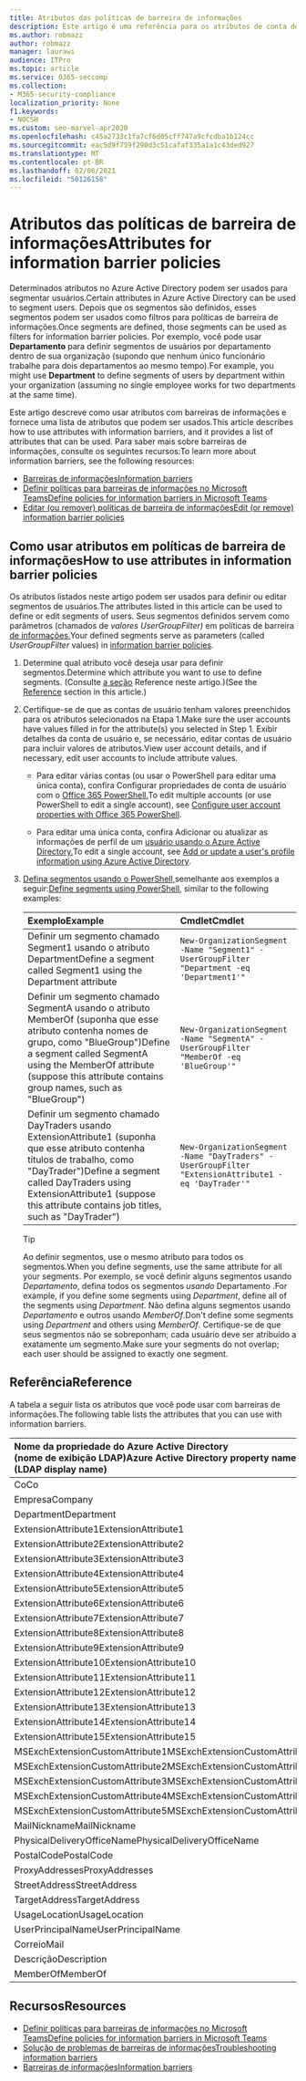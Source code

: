 ```yaml
---
title: Atributos das políticas de barreira de informações
description: Este artigo é uma referência para os atributos de conta de usuário do Azure Active Directory que você pode usar para definir segmentos de barreira de informações.
ms.author: robmazz
author: robmazz
manager: laurawi
audience: ITPro
ms.topic: article
ms.service: O365-seccomp
ms.collection:
- M365-security-compliance
localization_priority: None
f1.keywords:
- NOCSH
ms.custom: seo-marvel-apr2020
ms.openlocfilehash: c45a2733c1fa7cf6d05cff747a9cfcdba1b124cc
ms.sourcegitcommit: eac5d9f759f290d3c51cafaf335a1a1c43ded927
ms.translationtype: MT
ms.contentlocale: pt-BR
ms.lasthandoff: 02/06/2021
ms.locfileid: "50126158"
---
```

# <a name="attributes-for-information-barrier-policies"></a><span data-ttu-id="2b2d9-103">Atributos das políticas de barreira de informações</span><span class="sxs-lookup"><span data-stu-id="2b2d9-103">Attributes for information barrier policies</span></span>

<span data-ttu-id="2b2d9-104">Determinados atributos no Azure Active Directory podem ser usados para segmentar usuários.</span><span class="sxs-lookup"><span data-stu-id="2b2d9-104">Certain attributes in Azure Active Directory can be used to segment users.</span></span> <span data-ttu-id="2b2d9-105">Depois que os segmentos são definidos, esses segmentos podem ser usados como filtros para políticas de barreira de informações.</span><span class="sxs-lookup"><span data-stu-id="2b2d9-105">Once segments are defined, those segments can be used as filters for information barrier policies.</span></span> <span data-ttu-id="2b2d9-106">Por exemplo, você pode usar **Departamento** para definir segmentos de usuários por departamento dentro de sua organização (supondo que nenhum único funcionário trabalhe para dois departamentos ao mesmo tempo).</span><span class="sxs-lookup"><span data-stu-id="2b2d9-106">For example, you might use **Department** to define segments of users by department within your organization (assuming no single employee works for two departments at the same time).</span></span>

<span data-ttu-id="2b2d9-107">Este artigo descreve como usar atributos com barreiras de informações e fornece uma lista de atributos que podem ser usados.</span><span class="sxs-lookup"><span data-stu-id="2b2d9-107">This article describes how to use attributes with information barriers, and it provides a list of attributes that can be used.</span></span> <span data-ttu-id="2b2d9-108">Para saber mais sobre barreiras de informações, consulte os seguintes recursos:</span><span class="sxs-lookup"><span data-stu-id="2b2d9-108">To learn more about information barriers, see the following resources:</span></span>

- [<span data-ttu-id="2b2d9-109">Barreiras de informações</span><span class="sxs-lookup"><span data-stu-id="2b2d9-109">Information barriers</span></span>](information-barriers.md)
- [<span data-ttu-id="2b2d9-110">Definir políticas para barreiras de informações no Microsoft Teams</span><span class="sxs-lookup"><span data-stu-id="2b2d9-110">Define policies for information barriers in Microsoft Teams</span></span>](information-barriers-policies.md)
- [<span data-ttu-id="2b2d9-111">Editar (ou remover) políticas de barreira de informações</span><span class="sxs-lookup"><span data-stu-id="2b2d9-111">Edit (or remove) information barrier policies</span></span>](information-barriers-edit-segments-policies.md)

## <a name="how-to-use-attributes-in-information-barrier-policies"></a><span data-ttu-id="2b2d9-112">Como usar atributos em políticas de barreira de informações</span><span class="sxs-lookup"><span data-stu-id="2b2d9-112">How to use attributes in information barrier policies</span></span>

<span data-ttu-id="2b2d9-113">Os atributos listados neste artigo podem ser usados para definir ou editar segmentos de usuários.</span><span class="sxs-lookup"><span data-stu-id="2b2d9-113">The attributes listed in this article can be used to define or edit segments of users.</span></span> <span data-ttu-id="2b2d9-114">Seus segmentos definidos servem como parâmetros (chamados de *valores UserGroupFilter)* em políticas de barreira [de informações.](information-barriers-policies.md)</span><span class="sxs-lookup"><span data-stu-id="2b2d9-114">Your defined segments serve as parameters (called *UserGroupFilter* values) in [information barrier policies](information-barriers-policies.md).</span></span>

1. <span data-ttu-id="2b2d9-115">Determine qual atributo você deseja usar para definir segmentos.</span><span class="sxs-lookup"><span data-stu-id="2b2d9-115">Determine which attribute you want to use to define segments.</span></span> <span data-ttu-id="2b2d9-116">(Consulte [a seção](#reference) Reference neste artigo.)</span><span class="sxs-lookup"><span data-stu-id="2b2d9-116">(See the [Reference](#reference) section in this article.)</span></span>

2. <span data-ttu-id="2b2d9-117">Certifique-se de que as contas de usuário tenham valores preenchidos para os atributos selecionados na Etapa 1.</span><span class="sxs-lookup"><span data-stu-id="2b2d9-117">Make sure the user accounts have values filled in for the attribute(s) you selected in Step 1.</span></span> <span data-ttu-id="2b2d9-118">Exibir detalhes da conta de usuário e, se necessário, editar contas de usuário para incluir valores de atributos.</span><span class="sxs-lookup"><span data-stu-id="2b2d9-118">View user account details, and if necessary, edit user accounts to include attribute values.</span></span> 

    - <span data-ttu-id="2b2d9-119">Para editar várias contas (ou usar o PowerShell para editar uma única conta), confira Configurar propriedades de conta de usuário com o [Office 365 PowerShell.](/microsoft-365/enterprise/configure-user-account-properties-with-microsoft-365-powershell)</span><span class="sxs-lookup"><span data-stu-id="2b2d9-119">To edit multiple accounts (or use PowerShell to edit a single account), see [Configure user account properties with Office 365 PowerShell](/microsoft-365/enterprise/configure-user-account-properties-with-microsoft-365-powershell).</span></span>

    - <span data-ttu-id="2b2d9-120">Para editar uma única conta, confira Adicionar ou atualizar as informações de perfil de um [usuário usando o Azure Active Directory.](/azure/active-directory/fundamentals/active-directory-users-profile-azure-portal)</span><span class="sxs-lookup"><span data-stu-id="2b2d9-120">To edit a single account, see [Add or update a user's profile information using Azure Active Directory](/azure/active-directory/fundamentals/active-directory-users-profile-azure-portal).</span></span>

3. <span data-ttu-id="2b2d9-121">[Defina segmentos usando o PowerShell,](information-barriers-policies.md#define-segments-using-powershell)semelhante aos exemplos a seguir:</span><span class="sxs-lookup"><span data-stu-id="2b2d9-121">[Define segments using PowerShell](information-barriers-policies.md#define-segments-using-powershell), similar to the following examples:</span></span>

    |<span data-ttu-id="2b2d9-122">**Exemplo**</span><span class="sxs-lookup"><span data-stu-id="2b2d9-122">**Example**</span></span>|<span data-ttu-id="2b2d9-123">**Cmdlet**</span><span class="sxs-lookup"><span data-stu-id="2b2d9-123">**Cmdlet**</span></span>|
    |:----------|:---------|
    | <span data-ttu-id="2b2d9-124">Definir um segmento chamado Segment1 usando o atributo Department</span><span class="sxs-lookup"><span data-stu-id="2b2d9-124">Define a segment called Segment1 using the Department attribute</span></span> | `New-OrganizationSegment -Name "Segment1" -UserGroupFilter "Department -eq 'Department1'"` |
    | <span data-ttu-id="2b2d9-125">Definir um segmento chamado SegmentA usando o atributo MemberOf (suponha que esse atributo contenha nomes de grupo, como "BlueGroup")</span><span class="sxs-lookup"><span data-stu-id="2b2d9-125">Define a segment called SegmentA using the MemberOf attribute (suppose this attribute contains group names, such as "BlueGroup")</span></span> | `New-OrganizationSegment -Name "SegmentA" -UserGroupFilter "MemberOf -eq 'BlueGroup'"` |
    | <span data-ttu-id="2b2d9-126">Definir um segmento chamado DayTraders usando ExtensionAttribute1 (suponha que esse atributo contenha títulos de trabalho, como "DayTrader")</span><span class="sxs-lookup"><span data-stu-id="2b2d9-126">Define a segment called DayTraders using ExtensionAttribute1 (suppose this attribute contains job titles, such as "DayTrader")</span></span> | `New-OrganizationSegment -Name "DayTraders" -UserGroupFilter "ExtensionAttribute1 -eq 'DayTrader'"` |

    > [!TIP]
    > <span data-ttu-id="2b2d9-127">Ao definir segmentos, use o mesmo atributo para todos os segmentos.</span><span class="sxs-lookup"><span data-stu-id="2b2d9-127">When you define segments, use the same attribute for all your segments.</span></span> <span data-ttu-id="2b2d9-128">Por exemplo, se você definir alguns segmentos usando *Departamento*, defina todos os segmentos *usando* Departamento .</span><span class="sxs-lookup"><span data-stu-id="2b2d9-128">For example, if you define some segments using *Department*, define all of the segments using *Department*.</span></span> <span data-ttu-id="2b2d9-129">Não defina alguns segmentos usando *Departamento* e outros usando *MemberOf*.</span><span class="sxs-lookup"><span data-stu-id="2b2d9-129">Don't define some segments using *Department* and others using *MemberOf*.</span></span> <span data-ttu-id="2b2d9-130">Certifique-se de que seus segmentos não se sobreponham; cada usuário deve ser atribuído a exatamente um segmento.</span><span class="sxs-lookup"><span data-stu-id="2b2d9-130">Make sure your segments do not overlap; each user should be assigned to exactly one segment.</span></span>

## <a name="reference"></a><span data-ttu-id="2b2d9-131">Referência</span><span class="sxs-lookup"><span data-stu-id="2b2d9-131">Reference</span></span>

<span data-ttu-id="2b2d9-132">A tabela a seguir lista os atributos que você pode usar com barreiras de informações.</span><span class="sxs-lookup"><span data-stu-id="2b2d9-132">The following table lists the attributes that you can use with information barriers.</span></span>

|<span data-ttu-id="2b2d9-133">**Nome da propriedade do Azure Active Directory <br/> (nome de exibição LDAP)**</span><span class="sxs-lookup"><span data-stu-id="2b2d9-133">**Azure Active Directory property name<br/>(LDAP display name)**</span></span>|<span data-ttu-id="2b2d9-134">**Nome da propriedade do Exchange**</span><span class="sxs-lookup"><span data-stu-id="2b2d9-134">**Exchange property name**</span></span>|
|:---------------------------------------------------------------|:-------------------------|
| <span data-ttu-id="2b2d9-135">Co</span><span class="sxs-lookup"><span data-stu-id="2b2d9-135">Co</span></span> | <span data-ttu-id="2b2d9-136">Co</span><span class="sxs-lookup"><span data-stu-id="2b2d9-136">Co</span></span> |
| <span data-ttu-id="2b2d9-137">Empresa</span><span class="sxs-lookup"><span data-stu-id="2b2d9-137">Company</span></span> | <span data-ttu-id="2b2d9-138">Empresa</span><span class="sxs-lookup"><span data-stu-id="2b2d9-138">Company</span></span> |
| <span data-ttu-id="2b2d9-139">Department</span><span class="sxs-lookup"><span data-stu-id="2b2d9-139">Department</span></span> | <span data-ttu-id="2b2d9-140">Department</span><span class="sxs-lookup"><span data-stu-id="2b2d9-140">Department</span></span> |
| <span data-ttu-id="2b2d9-141">ExtensionAttribute1</span><span class="sxs-lookup"><span data-stu-id="2b2d9-141">ExtensionAttribute1</span></span> | <span data-ttu-id="2b2d9-142">CustomAttribute1</span><span class="sxs-lookup"><span data-stu-id="2b2d9-142">CustomAttribute1</span></span> |
| <span data-ttu-id="2b2d9-143">ExtensionAttribute2</span><span class="sxs-lookup"><span data-stu-id="2b2d9-143">ExtensionAttribute2</span></span> | <span data-ttu-id="2b2d9-144">CustomAttribute2</span><span class="sxs-lookup"><span data-stu-id="2b2d9-144">CustomAttribute2</span></span> |
| <span data-ttu-id="2b2d9-145">ExtensionAttribute3</span><span class="sxs-lookup"><span data-stu-id="2b2d9-145">ExtensionAttribute3</span></span> | <span data-ttu-id="2b2d9-146">CustomAttribute3</span><span class="sxs-lookup"><span data-stu-id="2b2d9-146">CustomAttribute3</span></span> |
| <span data-ttu-id="2b2d9-147">ExtensionAttribute4</span><span class="sxs-lookup"><span data-stu-id="2b2d9-147">ExtensionAttribute4</span></span> | <span data-ttu-id="2b2d9-148">CustomAttribute4</span><span class="sxs-lookup"><span data-stu-id="2b2d9-148">CustomAttribute4</span></span> |
| <span data-ttu-id="2b2d9-149">ExtensionAttribute5</span><span class="sxs-lookup"><span data-stu-id="2b2d9-149">ExtensionAttribute5</span></span> | <span data-ttu-id="2b2d9-150">CustomAttribute5</span><span class="sxs-lookup"><span data-stu-id="2b2d9-150">CustomAttribute5</span></span> |
| <span data-ttu-id="2b2d9-151">ExtensionAttribute6</span><span class="sxs-lookup"><span data-stu-id="2b2d9-151">ExtensionAttribute6</span></span> | <span data-ttu-id="2b2d9-152">CustomAttribute6</span><span class="sxs-lookup"><span data-stu-id="2b2d9-152">CustomAttribute6</span></span> |
| <span data-ttu-id="2b2d9-153">ExtensionAttribute7</span><span class="sxs-lookup"><span data-stu-id="2b2d9-153">ExtensionAttribute7</span></span> | <span data-ttu-id="2b2d9-154">CustomAttribute7</span><span class="sxs-lookup"><span data-stu-id="2b2d9-154">CustomAttribute7</span></span> |
| <span data-ttu-id="2b2d9-155">ExtensionAttribute8</span><span class="sxs-lookup"><span data-stu-id="2b2d9-155">ExtensionAttribute8</span></span> | <span data-ttu-id="2b2d9-156">CustomAttribute8</span><span class="sxs-lookup"><span data-stu-id="2b2d9-156">CustomAttribute8</span></span> |
| <span data-ttu-id="2b2d9-157">ExtensionAttribute9</span><span class="sxs-lookup"><span data-stu-id="2b2d9-157">ExtensionAttribute9</span></span> | <span data-ttu-id="2b2d9-158">CustomAttribute9</span><span class="sxs-lookup"><span data-stu-id="2b2d9-158">CustomAttribute9</span></span> |
| <span data-ttu-id="2b2d9-159">ExtensionAttribute10</span><span class="sxs-lookup"><span data-stu-id="2b2d9-159">ExtensionAttribute10</span></span> | <span data-ttu-id="2b2d9-160">CustomAttribute10</span><span class="sxs-lookup"><span data-stu-id="2b2d9-160">CustomAttribute10</span></span> |
| <span data-ttu-id="2b2d9-161">ExtensionAttribute11</span><span class="sxs-lookup"><span data-stu-id="2b2d9-161">ExtensionAttribute11</span></span> | <span data-ttu-id="2b2d9-162">CustomAttribute11</span><span class="sxs-lookup"><span data-stu-id="2b2d9-162">CustomAttribute11</span></span> |
| <span data-ttu-id="2b2d9-163">ExtensionAttribute12</span><span class="sxs-lookup"><span data-stu-id="2b2d9-163">ExtensionAttribute12</span></span> | <span data-ttu-id="2b2d9-164">CustomAttribute12</span><span class="sxs-lookup"><span data-stu-id="2b2d9-164">CustomAttribute12</span></span> |
| <span data-ttu-id="2b2d9-165">ExtensionAttribute13</span><span class="sxs-lookup"><span data-stu-id="2b2d9-165">ExtensionAttribute13</span></span> | <span data-ttu-id="2b2d9-166">CustomAttribute13</span><span class="sxs-lookup"><span data-stu-id="2b2d9-166">CustomAttribute13</span></span> |
| <span data-ttu-id="2b2d9-167">ExtensionAttribute14</span><span class="sxs-lookup"><span data-stu-id="2b2d9-167">ExtensionAttribute14</span></span> | <span data-ttu-id="2b2d9-168">CustomAttribute14</span><span class="sxs-lookup"><span data-stu-id="2b2d9-168">CustomAttribute14</span></span> |
| <span data-ttu-id="2b2d9-169">ExtensionAttribute15</span><span class="sxs-lookup"><span data-stu-id="2b2d9-169">ExtensionAttribute15</span></span> | <span data-ttu-id="2b2d9-170">CustomAttribute15</span><span class="sxs-lookup"><span data-stu-id="2b2d9-170">CustomAttribute15</span></span> |
| <span data-ttu-id="2b2d9-171">MSExchExtensionCustomAttribute1</span><span class="sxs-lookup"><span data-stu-id="2b2d9-171">MSExchExtensionCustomAttribute1</span></span> | <span data-ttu-id="2b2d9-172">ExtensionCustomAttribute1</span><span class="sxs-lookup"><span data-stu-id="2b2d9-172">ExtensionCustomAttribute1</span></span> |
| <span data-ttu-id="2b2d9-173">MSExchExtensionCustomAttribute2</span><span class="sxs-lookup"><span data-stu-id="2b2d9-173">MSExchExtensionCustomAttribute2</span></span> | <span data-ttu-id="2b2d9-174">ExtensionCustomAttribute2</span><span class="sxs-lookup"><span data-stu-id="2b2d9-174">ExtensionCustomAttribute2</span></span> |
| <span data-ttu-id="2b2d9-175">MSExchExtensionCustomAttribute3</span><span class="sxs-lookup"><span data-stu-id="2b2d9-175">MSExchExtensionCustomAttribute3</span></span> | <span data-ttu-id="2b2d9-176">ExtensionCustomAttribute3</span><span class="sxs-lookup"><span data-stu-id="2b2d9-176">ExtensionCustomAttribute3</span></span> |
| <span data-ttu-id="2b2d9-177">MSExchExtensionCustomAttribute4</span><span class="sxs-lookup"><span data-stu-id="2b2d9-177">MSExchExtensionCustomAttribute4</span></span> | <span data-ttu-id="2b2d9-178">ExtensionCustomAttribute4</span><span class="sxs-lookup"><span data-stu-id="2b2d9-178">ExtensionCustomAttribute4</span></span> |
| <span data-ttu-id="2b2d9-179">MSExchExtensionCustomAttribute5</span><span class="sxs-lookup"><span data-stu-id="2b2d9-179">MSExchExtensionCustomAttribute5</span></span> | <span data-ttu-id="2b2d9-180">ExtensionCustomAttribute5</span><span class="sxs-lookup"><span data-stu-id="2b2d9-180">ExtensionCustomAttribute5</span></span> |
| <span data-ttu-id="2b2d9-181">MailNickname</span><span class="sxs-lookup"><span data-stu-id="2b2d9-181">MailNickname</span></span> | <span data-ttu-id="2b2d9-182">Alias</span><span class="sxs-lookup"><span data-stu-id="2b2d9-182">Alias</span></span> |
| <span data-ttu-id="2b2d9-183">PhysicalDeliveryOfficeName</span><span class="sxs-lookup"><span data-stu-id="2b2d9-183">PhysicalDeliveryOfficeName</span></span> | <span data-ttu-id="2b2d9-184">Office</span><span class="sxs-lookup"><span data-stu-id="2b2d9-184">Office</span></span> |
| <span data-ttu-id="2b2d9-185">PostalCode</span><span class="sxs-lookup"><span data-stu-id="2b2d9-185">PostalCode</span></span> | <span data-ttu-id="2b2d9-186">PostalCode</span><span class="sxs-lookup"><span data-stu-id="2b2d9-186">PostalCode</span></span> |
| <span data-ttu-id="2b2d9-187">ProxyAddresses</span><span class="sxs-lookup"><span data-stu-id="2b2d9-187">ProxyAddresses</span></span> | <span data-ttu-id="2b2d9-188">EmailAddresses</span><span class="sxs-lookup"><span data-stu-id="2b2d9-188">EmailAddresses</span></span> |
| <span data-ttu-id="2b2d9-189">StreetAddress</span><span class="sxs-lookup"><span data-stu-id="2b2d9-189">StreetAddress</span></span> | <span data-ttu-id="2b2d9-190">StreetAddress</span><span class="sxs-lookup"><span data-stu-id="2b2d9-190">StreetAddress</span></span> |
| <span data-ttu-id="2b2d9-191">TargetAddress</span><span class="sxs-lookup"><span data-stu-id="2b2d9-191">TargetAddress</span></span> | <span data-ttu-id="2b2d9-192">ExternalEmailAddress</span><span class="sxs-lookup"><span data-stu-id="2b2d9-192">ExternalEmailAddress</span></span> |
| <span data-ttu-id="2b2d9-193">UsageLocation</span><span class="sxs-lookup"><span data-stu-id="2b2d9-193">UsageLocation</span></span> | <span data-ttu-id="2b2d9-194">UsageLocation</span><span class="sxs-lookup"><span data-stu-id="2b2d9-194">UsageLocation</span></span> |
| <span data-ttu-id="2b2d9-195">UserPrincipalName</span><span class="sxs-lookup"><span data-stu-id="2b2d9-195">UserPrincipalName</span></span> | <span data-ttu-id="2b2d9-196">UserPrincipalName</span><span class="sxs-lookup"><span data-stu-id="2b2d9-196">UserPrincipalName</span></span> |
| <span data-ttu-id="2b2d9-197">Correio</span><span class="sxs-lookup"><span data-stu-id="2b2d9-197">Mail</span></span> | <span data-ttu-id="2b2d9-198">WindowsEmailAddress</span><span class="sxs-lookup"><span data-stu-id="2b2d9-198">WindowsEmailAddress</span></span> |
| <span data-ttu-id="2b2d9-199">Descrição</span><span class="sxs-lookup"><span data-stu-id="2b2d9-199">Description</span></span> | <span data-ttu-id="2b2d9-200">Descrição</span><span class="sxs-lookup"><span data-stu-id="2b2d9-200">Description</span></span> |
| <span data-ttu-id="2b2d9-201">MemberOf</span><span class="sxs-lookup"><span data-stu-id="2b2d9-201">MemberOf</span></span> | <span data-ttu-id="2b2d9-202">MemberOfGroup</span><span class="sxs-lookup"><span data-stu-id="2b2d9-202">MemberOfGroup</span></span> |

## <a name="resources"></a><span data-ttu-id="2b2d9-203">Recursos</span><span class="sxs-lookup"><span data-stu-id="2b2d9-203">Resources</span></span>

- [<span data-ttu-id="2b2d9-204">Definir políticas para barreiras de informações no Microsoft Teams</span><span class="sxs-lookup"><span data-stu-id="2b2d9-204">Define policies for information barriers in Microsoft Teams</span></span>](information-barriers-policies.md)
- [<span data-ttu-id="2b2d9-205">Solução de problemas de barreiras de informações</span><span class="sxs-lookup"><span data-stu-id="2b2d9-205">Troubleshooting information barriers</span></span>](information-barriers-troubleshooting.md)
- [<span data-ttu-id="2b2d9-206">Barreiras de informações</span><span class="sxs-lookup"><span data-stu-id="2b2d9-206">Information barriers</span></span>](information-barriers.md)

